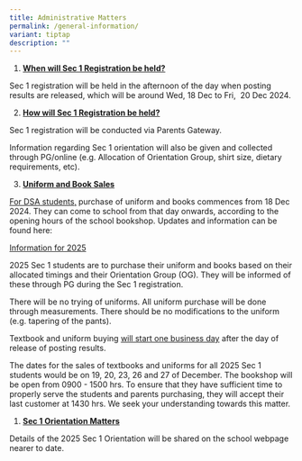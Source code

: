```yaml
---
title: Administrative Matters
permalink: /general-information/
variant: tiptap
description: ""
---
```

<p></p>
<ol data-tight="true" class="tight">
<li>
<p><strong><u>When will Sec 1 Registration be held?</u></strong>
</p>
</li>
</ol>
<p>Sec 1 registration will be held in the afternoon of the day when posting
results are released, which will be around Wed, 18 Dec to Fri,&nbsp; 20
Dec 2024.&nbsp;</p>
<ol start="2" data-tight="true" class="tight">
<li>
<p><strong><u>How will Sec 1 Registration be held?</u></strong>
</p>
</li>
</ol>
<p>Sec 1 registration will be conducted via Parents Gateway.</p>
<p>Information regarding Sec 1 orientation will also be given and collected
through PG/online (e.g. Allocation of Orientation Group, shirt size, dietary
requirements, etc).</p>
<ol start="3" data-tight="true" class="tight">
<li>
<p><strong><u>Uniform and Book Sales</u></strong>
</p>
</li>
</ol>
<p><u>For DSA students,</u><strong> </strong>purchase of uniform and books
commences from 18 Dec 2024. They can come to school from that day onwards,
according to the opening hours of the school bookshop. Updates and information
can be found here:</p>
<p><a href="https://www.swisscottagesec.moe.edu.sg/information-for-2025/" rel="noopener nofollow" target="_blank">Information for 2025</a>
</p>
<p>2025 Sec 1 students are to purchase their uniform and books based on their
allocated timings and their Orientation Group (OG). They will be informed
of these through PG during the Sec 1 registration.</p>
<p>There will be no trying of uniforms. All uniform purchase will be done
through measurements. There should be no modifications to the uniform (e.g.
tapering of the pants).</p>
<p>Textbook and uniform buying <u>will start one business day</u> after the
day of release of posting results.</p>
<p>The dates for the sales of textbooks and uniforms for all 2025 Sec 1 students
would be on 19, 20, 23, 26 and 27 of December. The bookshop will be open
from 0900 - 1500 hrs. To ensure that they have sufficient time to properly
serve the students and parents purchasing, they will accept their last
customer at 1430 hrs. We seek your understanding towards this matter.</p>
<ol data-tight="true" class="tight">
<li>
<p><strong><u>Sec 1 Orientation Matters</u></strong>
</p>
</li>
</ol>
<p>Details of the 2025 Sec 1 Orientation will be shared on the school webpage
nearer to date.</p>
<p>&nbsp;</p>